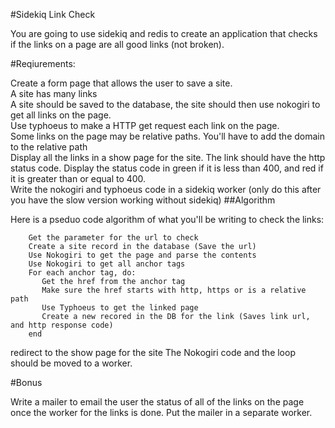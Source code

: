 #Sidekiq Link Check

You are going to use sidekiq and redis to create an application that checks if the links on a page are all good links (not broken).

#Reqiurements:

Create a form page that allows the user to save a site.   
A site has many links  
A site should be saved to the database, the site should then use nokogiri to get all links on the page.  
Use typhoeus to make a HTTP get request each link on the page.  
Some links on the page may be relative paths. You'll have to add the domain to the relative path  
Display all the links in a show page for the site. The link should have the http status code. Display the status code in green if it is less than 400, and red if it is greater than or equal to 400.  
Write the nokogiri and typhoeus code in a sidekiq worker (only do this after you have the slow version working without sidekiq)
##Algorithm

Here is a pseduo code algorithm of what you'll be writing to check the links:

		Get the parameter for the url to check  
		Create a site record in the database (Save the url)  
		Use Nokogiri to get the page and parse the contents  
		Use Nokogiri to get all anchor tags  
		For each anchor tag, do:  
		   Get the href from the anchor tag  
		   Make sure the href starts with http, https or is a relative path  
		   Use Typhoeus to get the linked page  
		   Create a new recored in the DB for the link (Saves link url, and http response code)  
		end  

redirect to the show page for the site
The Nokogiri code and the loop should be moved to a worker.

#Bonus

Write a mailer to email the user the status of all of the links on the page once the worker for the links is done. Put the mailer in a separate worker.